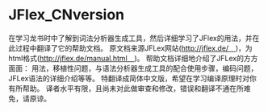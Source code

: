 # JFlex_CNversion
在学习龙书时中了解到词法分析器生成工具，然后详细学习了JFlex的用法，并在此过程中翻译了它的帮助文档。
原文档来源JFLex网站(http://jflex.de/　)，为html格式(http://jflex.de/manual.html　)。
帮助文档详细地介绍了JFLex的方方面面：
用法，移植性问题，与语法分析器生成工具的配合使用步骤，编码问题，JFLex语法的详细介绍等等。
特翻译成简体中文版，希望在学习编译原理时对你有所帮助。
译者水平有限，且尚未对此做审查和修改，错误和翻译不通在所难免，请原谅。
